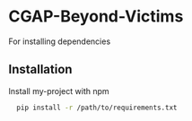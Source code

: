 # CGAP-Beyond-Victims

For installing dependencies

## Installation

Install my-project with npm

```bash
  pip install -r /path/to/requirements.txt
```
